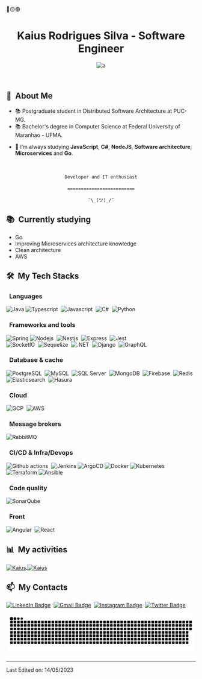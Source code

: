 <div>
🔴🟡🟢

<br>

</div>


<div align="center">
  
  # Kaius Rodrigues Silva - Software Engineer
  
  
  ![a](https://hits.seeyoufarm.com/api/count/incr/badge.svg?url=https%3A%2F%2Fgithub.com%2F{username}1212%2Fhit-counter
)

</div>

<p align="center">
  <!--- <img src="https://komarev.com/ghpvc/?username=kaiusdiego&color=blueviolet" alt="Profile views" /> -->
  &nbsp;
 <!--- <a href="https://github.com/kaiusdiego?tab=followers">
    <img src="https://img.shields.io/github/followers/kaiusdiego?style=social" alt="Followers" />
  </a> --->
</p>


<div>

  ## 🧭 &nbsp;About Me

  - 📚 Postgraduate student in Distributed Software Architecture at PUC-MG.
  - 📚 Bachelor's degree in Computer Science at Federal University of Maranhao - UFMA.
  <!-- - 🔭 I'm currently working on <a href="#">MyJob</a> -->
  - 🌱  I’m always studying **JavaScript**,  **C#**, **NodeJS**, **Software architecture**, **Microservices** and **Go**.

  <br>
  

</div>


<div align="center">

  `Developer and IT enthusiast`
  <br>

  `=========================`
  <br>

  `¯\_(ツ)_/¯`
</div>


<div>

  ## 📚 &nbsp;Currently studying

  - Go
  - Improving Microservices architecture knowledge
  - Clean architecture
  - AWS

</div>


<div>

  ## 🛠️ &nbsp;My Tech Stacks

  ###  &nbsp; Languages
  
  ![Java](https://img.shields.io/badge/java-%23ED8B00.svg?style=for-the-badge&logo=openjdk&logoColor=white)
  ![Typescript](https://img.shields.io/badge/TypeScript-007ACC?style=for-the-badge&logo=typescript&logoColor=white)&nbsp;
  ![Javascript](https://img.shields.io/badge/JavaScript-323330?style=for-the-badge&logo=javascript&logoColor=F7DF1E)&nbsp;
![C#](https://img.shields.io/badge/C%23-239120?style=for-the-badge&logo=c-sharp&logoColor=white
)&nbsp;
![Python](https://img.shields.io/badge/Python-FFD43B?style=for-the-badge&logo=python&logoColor=blue
)&nbsp;

  ###  &nbsp; Frameworks and tools
  ![Spring](https://img.shields.io/badge/spring-%236DB33F.svg?style=for-the-badge&logo=spring&logoColor=white)
   ![Nodejs](https://img.shields.io/badge/Node.js-339933?style=for-the-badge&logo=nodedotjs&logoColor=white)&nbsp;
  ![Nestjs](https://img.shields.io/badge/nestjs-E0234E?style=for-the-badge&logo=nestjs&logoColor=white)&nbsp;
  ![Express](https://img.shields.io/badge/Express.js-000000?style=for-the-badge&logo=express&logoColor=white)&nbsp;
  ![Jest](https://img.shields.io/badge/Jest-C21325?style=for-the-badge&logo=jest&logoColor=white)&nbsp;  
  ![SocketIO](https://img.shields.io/badge/Socket.io-010101?&style=for-the-badge&logo=Socket.io&logoColor=white)&nbsp;
  ![Sequelize](https://img.shields.io/badge/Sequelize-52B0E7?style=for-the-badge&logo=Sequelize&logoColor=white)&nbsp;
  ![.NET](https://img.shields.io/badge/.NET-512BD4?style=for-the-badge&logo=dotnet&logoColor=white)&nbsp;
  ![Django](https://img.shields.io/badge/Django-092E20?style=for-the-badge&logo=django&logoColor=green)&nbsp;
  ![GraphQL](https://img.shields.io/badge/-GraphQL-E10098?style=for-the-badge&logo=graphql&logoColor=white)

  ###  &nbsp; Database & cache
   ![PostgreSQL](https://img.shields.io/badge/PostgreSQL-316192?style=for-the-badge&logo=postgresql&logoColor=white)&nbsp;
  ![MySQL](https://img.shields.io/badge/MySQL-005C84?style=for-the-badge&logo=mysql&logoColor=white)&nbsp;
 ![SQL Server](https://img.shields.io/badge/Microsoft%20SQL%20Server-CC2927?style=for-the-badge&logo=microsoft%20sql%20server&logoColor=whiteo)&nbsp;
  ![MongoDB](https://img.shields.io/badge/MongoDB-4EA94B?style=for-the-badge&logo=mongodb&logoColor=white)&nbsp;
    ![Firebase](https://img.shields.io/badge/firebase-ffca28?style=for-the-badge&logo=firebase&logoColor=black
)&nbsp;
![Redis](https://img.shields.io/badge/redis-%23DD0031.svg?&style=for-the-badge&logo=redis&logoColor=white)&nbsp;
![Elasticsearch](https://img.shields.io/badge/Elastic_Search-005571?style=for-the-badge&logo=elasticsearch&logoColor=white)&nbsp;
![Hasura](https://img.shields.io/badge/Hasura-1EB4D4?style=for-the-badge&logo=hasura&logoColor=white
)&nbsp;

  
  
  
  ###  &nbsp; Cloud
  ![GCP](https://img.shields.io/badge/Google_Cloud-4285F4?style=for-the-badge&logo=google-cloud&logoColor=white)&nbsp;
   ![AWS](https://img.shields.io/badge/Amazon_AWS-FF9900?style=for-the-badge&logo=amazonaws&logoColor=white
)&nbsp;


  ###  &nbsp; Message brokers
  ![RabbitMQ](	https://img.shields.io/badge/rabbitmq-%23FF6600.svg?&style=for-the-badge&logo=rabbitmq&logoColor=white)&nbsp;

  ###  &nbsp; CI/CD & Infra/Devops
![Github actions](https://img.shields.io/badge/GitHub_Actions-2088FF?style=for-the-badge&logo=github-actions&logoColor=white
)&nbsp;
![Jenkins](https://img.shields.io/badge/Jenkins-D24939?style=for-the-badge&logo=Jenkins&logoColor=white)
![ArgoCD](https://img.shields.io/badge/Argo%20CD-1e0b3e?style=for-the-badge&logo=argo&logoColor=#d16044)
 ![Docker](https://img.shields.io/badge/Docker-2CA5E0?style=for-the-badge&logo=docker&logoColor=white)
  ![Kubernetes](https://img.shields.io/badge/kubernetes-326ce5.svg?&style=for-the-badge&logo=kubernetes&logoColor=white)
![Terraform](https://img.shields.io/badge/Terraform-7B42BC?style=for-the-badge&logo=terraform&logoColor=white)
![Ansible](https://img.shields.io/badge/Ansible-000000?style=for-the-badge&logo=ansible&logoColor=white
)

  
  ###  &nbsp; Code quality
   ![SonarQube](https://img.shields.io/badge/Sonarqube-5190cf?style=for-the-badge&logo=sonarqube&logoColor=white)&nbsp;

 

  
  ###  &nbsp; Front
![Angular](https://img.shields.io/badge/Angular-DD0031?style=for-the-badge&logo=angular&logoColor=white
)&nbsp;
![React](https://img.shields.io/badge/React-2CA5E0?style=for-the-badge&logo=react&logoColor=white)
 
  

 
 
  
</div>


<div>

  ## 📊 &nbsp;My activities
  <a href="https://github.com/kaiusdiego">
    <img width=450 height=170 align="center" alt="Kaius" src="https://github-readme-stats.vercel.app/api?username=kaiusdiego&theme=midnight-purple&show_icons=true&bg_color=0D1117&hide_border=true&count_private=true" />
  </a>
  <a href="https://github.com/kaiusdiego">
    <img align="center" alt="Kaius" src="https://github-readme-stats.vercel.app/api/top-langs/?username=kaiusdiego&theme=midnight-purple&layout=compact&bg_color=0D1117&hide_border=true&count_private=true" />
  </a>
</div>

<div>

  ## 📫 &nbsp;My Contacts

  <!-- [![Portfolio Badge](https://img.shields.io/badge/-Portifolio-blueviolet?style=flat-square&logo=Portfolio&logoColor=white)](https://pepyn0.github.io/)&nbsp; -->
  [![LinkedIn Badge](https://img.shields.io/badge/LinkedIn-0077B5?style=for-the-badge&logo=linkedin&logoColor=white&link=https://www.linkedin.com/in/kaiusdiego/)](https://www.linkedin.com/in/kaiusdiego/)&nbsp;
  [![Gmail Badge](https://img.shields.io/badge/Gmail-D14836?style=for-the-badge&logo=gmail&logoColor=white)](mailto:kaiusdiego@gmail.com)&nbsp;
  [![Instagram Badge](https://img.shields.io/badge/Instagram-E4405F?style=for-the-badge&logo=instagram&logoColor=white
)](https://www.instagram.com/kaiusdiego/)&nbsp;
  [![Twitter Badge](https://img.shields.io/badge/Twitter-1DA1F2?style=for-the-badge&logo=twitter&logoColor=white
)](https://twitter.com/kaiusdiego)&nbsp;

</div>


<!-- ![Snake animation](https://github.com/Pepyn0/Pepyn0/blob/output/github-contribution-grid-snake.svg) -->

<div>
  <img src="https://github.com/Pepyn0/Pepyn0/raw/output/github-contribution-grid-snake.svg" alt="snake"></center>
</div>

<!-- ## 📚 &nbsp;My Projects -->


------


Last Edited on: 14/05/2023
